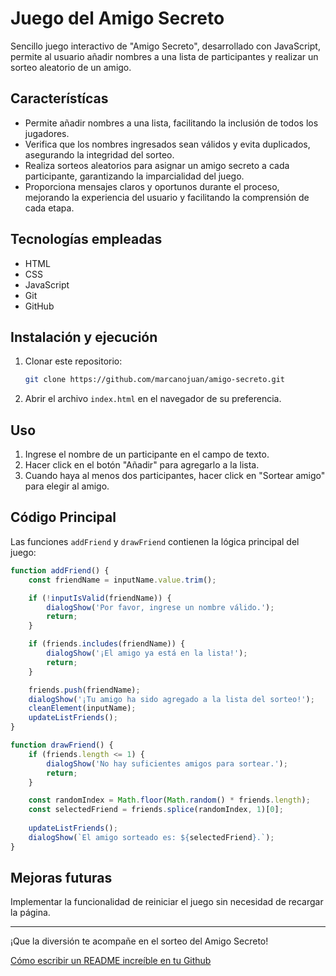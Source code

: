 # Juego del Amigo Secreto

Sencillo juego interactivo de "Amigo Secreto", desarrollado con JavaScript, permite al usuario añadir nombres a una lista de participantes y realizar un sorteo aleatorio de un amigo.

## Característícas

- Permite añadir nombres a una lista, facilitando la inclusión de todos los jugadores.
- Verifica que los nombres ingresados sean válidos y evita duplicados, asegurando la integridad del sorteo.
- Realiza sorteos aleatorios para asignar un amigo secreto a cada participante, garantizando la imparcialidad del juego.
- Proporciona mensajes claros y oportunos durante el proceso, mejorando la experiencia del usuario y facilitando la comprensión de cada etapa.

## Tecnologías empleadas

- HTML
- CSS
- JavaScript
- Git
- GitHub

## Instalación y ejecución

1. Clonar este repositorio:
   
   ```bash
   git clone https://github.com/marcanojuan/amigo-secreto.git
   ```

2. Abrir el archivo `index.html` en el navegador de su preferencia.

## Uso

1. Ingrese el nombre de un participante en el campo de texto.
2. Hacer click en el botón "Añadir" para agregarlo a la lista.
3. Cuando haya al menos dos participantes, hacer click en "Sortear amigo" para elegir al amigo.

## Código Principal

Las funciones `addFriend` y `drawFriend` contienen la lógica principal del juego:

```javascript
function addFriend() {
    const friendName = inputName.value.trim();

    if (!inputIsValid(friendName)) {
        dialogShow('Por favor, ingrese un nombre válido.');
        return;
    }

    if (friends.includes(friendName)) {
        dialogShow('¡El amigo ya está en la lista!');
        return;
    }

    friends.push(friendName);
    dialogShow('¡Tu amigo ha sido agregado a la lista del sorteo!');
    cleanElement(inputName);
    updateListFriends();
}
```

```javascript
function drawFriend() {
    if (friends.length <= 1) {
        dialogShow('No hay suficientes amigos para sortear.');
        return;
    }

    const randomIndex = Math.floor(Math.random() * friends.length);
    const selectedFriend = friends.splice(randomIndex, 1)[0];
    
    updateListFriends();
    dialogShow(`El amigo sorteado es: ${selectedFriend}.`);
}
```

## Mejoras futuras

Implementar la funcionalidad de reiniciar el juego sin necesidad de recargar la página.

---

¡Que la diversión te acompañe en el sorteo del Amigo Secreto!

[Cómo escribir un README increíble en tu Github](https://www.aluracursos.com/blog/como-escribir-un-readme-increible-en-tu-github)
